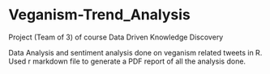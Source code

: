 # Veganism-Trend_Analysis
Project (Team of 3) of course Data Driven Knowledge Discovery

Data Analysis and sentiment analysis done on veganism related tweets in R.
Used r markdown file to generate a PDF report of all the analysis done.
